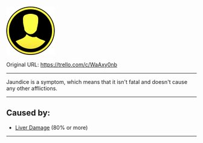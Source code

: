 ![tile000.png\|200](./Jaundice%20-%20Attachments/6718845db30472d958dd7b31.png)

Original URL: https://trello.com/c/WaAxy0nb

---

Jaundice is a symptom, which means that it isn't fatal and doesn't cause any other afflictions.

---

## Caused by:

- [Liver Damage](../Torso/Liver%20Damage.md) (80% or more)

---

